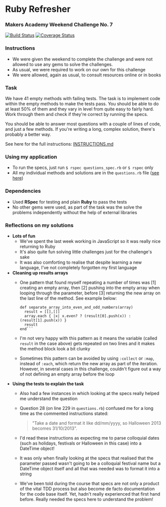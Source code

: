 # Ruby Refresher
### Makers Academy Weekend Challenge No. 7

[![Build Status](https://travis-ci.org/KatHicks/ruby-refresher.svg?branch=master)](https://travis-ci.org/KatHicks/ruby-refresher) [![Coverage Status](https://coveralls.io/repos/github/KatHicks/ruby-refresher/badge.svg?branch=master)](https://coveralls.io/github/KatHicks/ruby-refresher?branch=master)

### Instructions

* We were given the weekend to complete the challenge and were not allowed to use any gems to solve the challenges.
* As usual, we were required to work on our own for this challenge
* We were allowed, again as usual, to consult resources online or in books

### Task

We have 41 empty methods with failing tests. The task is to implement code within the empty methods to make the tests pass. You should be able to do at least 50% of them and they vary in level from quite easy to fairly hard. Work through them and check if they're correct by running the specs.

You should be able to answer most questions with a couple of lines of code, and just a few methods. If you're writing a long, complex solution, there's probably a better way.

See here for the full instructions: [INSTRUCTIONS.md](ruby-refresher/INSTRUCTIONS.md)

### Using my application

* To run the specs, just run `$ rspec questions_spec.rb` or `$ rspec` only
* All my individual methods and solutions are in the `questions.rb` file ([see here](ruby-refresher/lib/questions.rb))

### Dependencies

* Used **RSpec** for testing and plain **Ruby** to pass the tests
* No other gems were used, as part of the task was the solve the problems independently without the help of external libraries

### Reflections on my solutions

* **Lots of fun**
  * We've spent the last week working in JavaScript so it was really nice returning to Ruby
  * It's also quite fun solving little challenges just for the challenge's sake
  * It was also comforting to realise that despite learning a new language, I've not completely forgotten my first language
* **Cleaning up results arrays**
  * One pattern that found myself repeating a number of times was [1] creating an empty array, then [2] pushing into the empty array when looping through the parameter, before [3] returning the new array on the last line of the method. See example below:

    ```
    def separate_array_into_even_and_odd_numbers(array)
      result = [[],[]]
      array.each { |x| x.even? ? (result[0].push(x)) : (result[1].push(x)) }
      result
    end```

  * I'm not very happy with this pattern as it means the variable (called `result` in the case above) gets repeated on two lines and it makes the method block look a bit clunky
  * Sometimes this pattern can be avoided by using `:collect` or `:map`, instead of `:each`, which return the new array as part of the iteration. However, in several cases in this challenge, couldn't figure out a way of not defining an empty array before the loop
* **Using the tests to explain the task**
  * Also had a few instances in which looking at the specs really helped me understand the question
  * Question 28 (on line 229 in `questions.rb`) confused me for a long time as the commented instructions stated:
    > "Take a date and format it like dd/mm/yyyy, so Halloween 2013 becomes 31/10/2013".

  * I'd read these instructions as expecting me to parse colloquial dates (such as holidays, festivals or Halloween in this case) into a DateTime object!
  * It was only when finally looking at the specs that realised that the parameter passed wasn't going to be a colloquial festival name but a DateTime object itself and all that was needed was to format it into a string
  * We've been told during the course that specs are not only a product of the vital TDD process but also become de facto documentation for the code base itself. Yet, hadn't really experienced that first hand before. Really needed the specs here to understand the problem!
